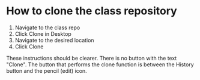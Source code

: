 # How to clone the class repository

1. Navigate to the class repo
2. Click Clone in Desktop
3. Navigate to the desired location
4. Click Clone

<Jed Mitchener added following lines...>
These instructions should be clearer.  There is no button with the text "Clone".
The button that performs the clone function is between the History button and the pencil (edit) icon.

